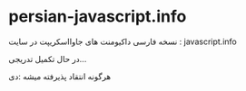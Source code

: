 # persian-javascript.info

نسخه فارسی داکیومنت های جاوااسکریپت در سایت :
javascript.info

در حال تکمیل تدریجی...

هرگونه انتقاد پذیرفته میشه :دی
